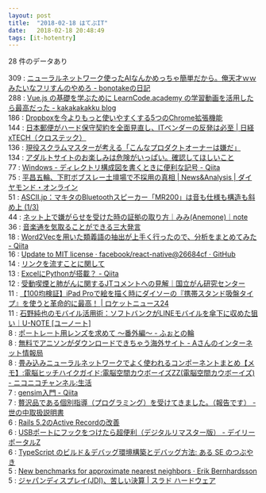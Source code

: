 ```yaml
---
layout: post
title:  "2018-02-18 はてぶIT"
date:   2018-02-18 20:48:49
tags: [it-hotentry]
---
```

28 件のデータあり

309 : <a href='http://bonotake.hatenablog.com/entry/2018/02/18/000928' target='_blank'>ニューラルネットワーク使ったAIなんかめっちゃ簡単だから。俺天才ｗｗみたいなフリすんのやめろ - bonotakeの日記</a>  
288 : <a href='http://kakakakakku.hatenablog.com/entry/2018/02/18/113426' target='_blank'>Vue.js の基礎を学ぶために LearnCode.academy の学習動画を活用したら最高だった - kakakakakku blog</a>  
186 : <a href='https://navi.dropbox.jp/dropbox-chrome' target='_blank'>Dropboxを今よりもっと使いやすくする5つのChrome拡張機能</a>  
144 : <a href='http://tech.nikkeibp.co.jp/it/atcl/column/14/346926/012701285/' target='_blank'>日本郵便がハード保守契約を全面見直し、ITベンダーの反発は必至 | 日経 xTECH（クロステック）</a>  
136 : <a href='https://www.slideshare.net/ama-ch/ss-88211277' target='_blank'>現役スクラムマスターが考える「こんなプロダクトオーナーは嫌だ」</a>  
134 : <a href='https://www.buzzfeed.com/jp/nicolenguyen/the-hidden-security-risks-of-free-porn-online-1' target='_blank'>アダルトサイトのお楽しみは危険がいっぱい。確認してほしいこと</a>  
77 : <a href='https://qiita.com/paty-fakename/items/c82ed27b4070feeceff6' target='_blank'>Windows - ディレクトリ構成図を書くときに便利な記号 - Qiita</a>  
75 : <a href='http://diamond.jp/articles/-/159946' target='_blank'>平昌五輪、下町ボブスレー土壇場で不採用の真相 | News&Analysis | ダイヤモンド・オンライン</a>  
51 : <a href='http://ascii.jp/elem/000/001/634/1634175/' target='_blank'>ASCII.jp：マキタのBluetoothスピーカー「MR200」は音も仕様も構造も斜め上 (1/3)</a>  
44 : <a href='https://note.mu/chococircus/n/n30cbda22c644' target='_blank'>ネット上で嫌がらせを受けた時の証拠の取り方｜みみ(Anemone)｜note</a>  
36 : <a href='https://anond.hatelabo.jp/20180218152956' target='_blank'>音楽通を気取ることができる三大発言</a>  
18 : <a href='https://qiita.com/To_Murakami/items/cc225e7c9cd9c0ab641e' target='_blank'>Word2Vecを用いた類義語の抽出が上手く行ったので、分析をまとめてみた - Qiita</a>  
16 : <a href='https://github.com/facebook/react-native/commit/26684cf3adf4094eb6c405d345a75bf8c7c0bf88' target='_blank'>Update to MIT license · facebook/react-native@26684cf · GitHub</a>  
14 : <a href='https://anond.hatelabo.jp/20180218110852' target='_blank'>リンクを流すことに関して</a>  
13 : <a href='https://qiita.com/yniji/items/2e80ace081c4b59bc327' target='_blank'>ExcelにPythonが搭載？ - Qiita</a>  
12 : <a href='https://www.ncc.go.jp/jp/information/pr_release/2016/0928/index.html' target='_blank'>受動喫煙と肺がんに関するJTコメントへの見解｜国立がん研究センター</a>  
11 : <a href='https://rocketnews24.com/2018/02/17/1021759/' target='_blank'>【100均検証】iPad Proで絵を描く時にダイソーの『携帯スタンド吸盤タイプ』を使うと革命的に最高！ | ロケットニュース24</a>  
11 : <a href='http://u-note.me/note/47508131' target='_blank'>石野純也のモバイル活用術：ソフトバンクがLINEモバイルを傘下に収めた狙い｜U-NOTE [ユーノート]</a>  
8 : <a href='http://photo-no-wa.hatenablog.com/entry/chu.9-9_28' target='_blank'>ポートレート用レンズを求めて 〜番外編〜 - ふぉとの輪</a>  
8 : <a href='http://mr-a.net/anime-song-download/' target='_blank'>無料でアニソンがダウンロードできちゃう海外サイト - Aさんのインターネット情報局</a>  
8 : <a href='http://ch.nicovideo.jp/akiba-cyberspacecowboys/blomaga/ar1425210' target='_blank'>畳み込みニューラルネットワークでよく使われるコンポーネントまとめ【メモ】:電脳ヒッチハイクガイド:電脳空間カウボーイズZZ(電脳空間カウボーイズ) - ニコニコチャンネル:生活</a>  
7 : <a href='https://qiita.com/u6k/items/5170b8d8e3f41531f08a' target='_blank'>gensim入門 - Qiita</a>  
7 : <a href='http://yononakatorisetu.hatenablog.com/entry/2018/02/18/081238' target='_blank'>贅沢品である個別指導（プログラミング）を受けてきました。（報告です） - 世の中取扱説明書</a>  
6 : <a href='http://kamipo.github.io/talks/20180215-tdtech/#/title' target='_blank'>Rails 5.2のActive Recordの改善</a>  
6 : <a href='http://portal.nifty.com/kiji/180214202062_1.htm' target='_blank'>USBポートにフックをつけたら超便利（デジタルリマスター版） - デイリーポータルZ</a>  
6 : <a href='http://fnya.cocolog-nifty.com/blog/2018/02/typescript-3ab5.html' target='_blank'>TypeScript のビルド＆デバッグ環境構築とデバッグ方法: ある SE のつぶやき</a>  
5 : <a href='https://erikbern.com/2018/02/15/new-benchmarks-for-approximate-nearest-neighbors.html' target='_blank'>New benchmarks for approximate nearest neighbors · Erik Bernhardsson</a>  
5 : <a href='https://hardware.srad.jp/story/18/02/18/0612205/' target='_blank'>ジャパンディスプレイ(JDI)、苦しい決算 | スラド ハードウェア</a>  
